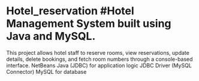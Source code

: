 # Hotel_reservation #Hotel Management System built using Java and MySQL.
This project allows hotel staff to reserve rooms, view reservations, update details, delete bookings, and fetch room numbers through a console-based interface.
NetBeans
Java (JDBC) for application logic
JDBC Driver (MySQL Connector)
MySQL for database
